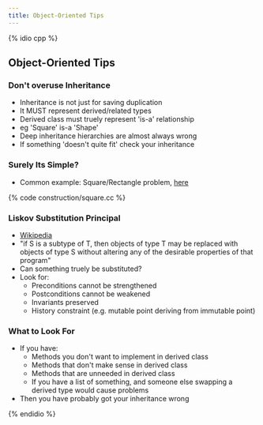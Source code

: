 ```yaml
---
title: Object-Oriented Tips
---
```


{% idio cpp %}

## Object-Oriented Tips

### Don't overuse Inheritance

* Inheritance is not just for saving duplication
* It MUST represent derived/related types
* Derived class must truely represent 'is-a' relationship
* eg 'Square' is-a 'Shape'
* Deep inheritance hierarchies are almost always wrong
* If something 'doesn't quite fit' check your inheritance


### Surely Its Simple?

* Common example: Square/Rectangle problem, [here](http://www.oodesign.com/liskov-s-substitution-principle.html)

{% code construction/square.cc %}


### Liskov Substitution Principal

* [Wikipedia](https://en.wikipedia.org/wiki/Liskov_substitution_principle)
* "if S is a subtype of T, then objects of type T may be replaced with objects of type S without altering any of the desirable properties of that program"
* Can something truely be substituted?
* Look for:
  * Preconditions cannot be strengthened
  * Postconditions cannot be weakened
  * Invariants preserved
  * History constraint (e.g. mutable point deriving from immutable point)


### What to Look For

* If you have:
  * Methods you don't want to implement in derived class
  * Methods that don't make sense in derived class
  * Methods that are unneeded in derived class
  * If you have a list of something, and someone else swapping a derived type would cause problems
* Then you have probably got your inheritance wrong


 
{% endidio %}
